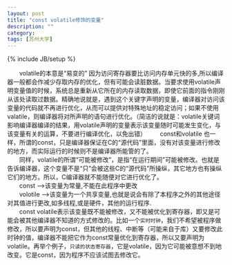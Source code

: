 ```yaml
---
layout: post
title: "const volatile修饰的变量"
description: ""
category:
tags: [苏州大学]
---
```

{% include JB/setup %}

　　volatile的本意是“易变的” 因为访问寄存器要比访问内存单元快的多,所以编译器一般都会作减少存取内存的优化，但有可能会读脏数据。当要求使用volatile声明变量值的时候，系统总是重新从它所在的内存读取数据，即使它前面的指令刚刚从该处读取过数据。精确地说就是，遇到这个关键字声明的变量，编译器对访问该变量的代码就不再进行优化，从而可以提供对特殊地址的稳定访问；如果不使用valatile，则编译器将对所声明的语句进行优化。（简洁的说就是：volatile关键词影响编译器编译的结果，用volatile声明的变量表示该变量随时可能发生变化，与该变量有关的运算，不要进行编译优化，以免出错）
　　const和volatile 也一样，所谓的const，只是编译器保证在C的“源代码”里面，没有对该变量进行修改的地方，而实际运行的时候则不是编译器所能管的了。  
　　同样，volatile的所谓“可能被修改”，是指“在运行期间”可能被修改。也就是告诉编译器，这个变量不是“只”会被这些C的“源代码”所操纵，其它地方也有操纵它们的地方。所以，C编译器就不能随便对它进行优化了。  
　　const    -->该变量为常量,不能在此程序中更改  
　　volotile -->该变量为一个共享变量,也就是说会有除了本程序之外的其他途径对其值进行更改,如多线程,或是硬件，其他的运行程序.    
　　const volatile表示该变量既不能被修改，又不能被优化到寄存器，即又是可能会被其他编译器不知道的方式修改的。比如一个`实时时钟`，我们不希望被程序做修改，所以要声明为const，但其他的线程、中断等（可能来自于库）又要修改此时钟的值，编译器不能把它作为const常量优化到寄存器，所以又要声明为volatile。再举个例子，`只读的状态寄存器`，它是volatile，因为它可能被意想不到地改变。它是const，因为程序不应该试图去修改它。
